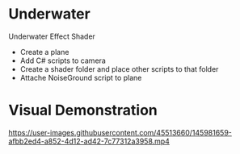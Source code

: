 # Underwater
Underwater  Effect Shader

- Create a plane
- Add C# scripts to camera
- Create a shader folder and place other scripts to that folder
- Attache NoiseGround script to plane 

# Visual Demonstration

https://user-images.githubusercontent.com/45513660/145981659-afbb2ed4-a852-4d12-ad42-7c77312a3958.mp4
